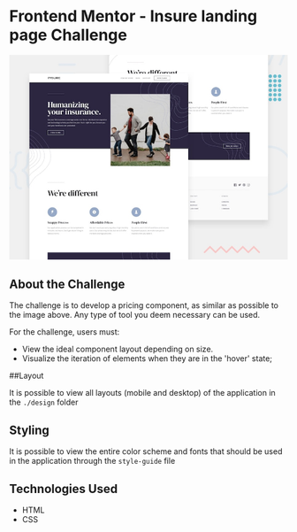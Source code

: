 # Frontend Mentor - Insure landing page Challenge

![Layout](./design/desktop-preview.jpg)

## About the Challenge

The challenge is to develop a pricing component, as similar as possible to the image above.
Any type of tool you deem necessary can be used.

For the challenge, users must:
- View the ideal component layout depending on size.
- Visualize the iteration of elements when they are in the 'hover' state;


##Layout

It is possible to view all layouts (mobile and desktop) of the application in the `./design` folder


## Styling

It is possible to view the entire color scheme and fonts that should be used in the application through the `style-guide` file

## Technologies Used

- HTML
- CSS